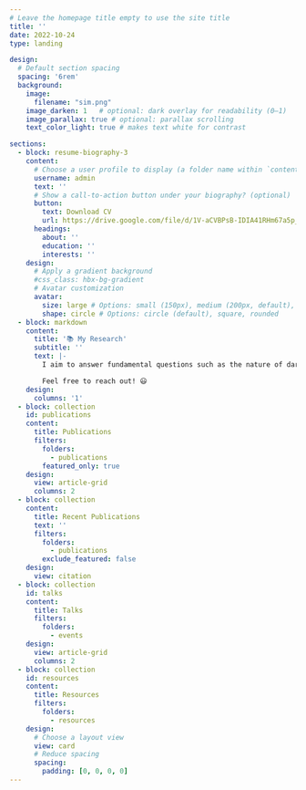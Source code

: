 ```yaml
---
# Leave the homepage title empty to use the site title
title: ''
date: 2022-10-24
type: landing

design:
  # Default section spacing
  spacing: '6rem'
  background:
    image: 
      filename: "sim.png"
    image_darken: 1   # optional: dark overlay for readability (0–1)
    image_parallax: true # optional: parallax scrolling
    text_color_light: true # makes text white for contrast

sections:
  - block: resume-biography-3
    content:
      # Choose a user profile to display (a folder name within `content/authors/`)
      username: admin
      text: ''
      # Show a call-to-action button under your biography? (optional)
      button:
        text: Download CV
        url: https://drive.google.com/file/d/1V-aCVBPsB-IDIA41RHm67a5p_Lzw83Wc/view?usp=sharing
      headings:
        about: ''
        education: ''
        interests: ''
    design:
      # Apply a gradient background
      #css_class: hbx-bg-gradient
      # Avatar customization
      avatar:
        size: large # Options: small (150px), medium (200px, default), large (320px), xl (400px), xxl (500px)
        shape: circle # Options: circle (default), square, rounded
  - block: markdown
    content:
      title: '📚 My Research'
      subtitle: ''
      text: |-
        I aim to answer fundamental questions such as the nature of dark matter and dark energy, the validity of General Relativity at the largest scale of the Universe, and the physics of the formation of galaxies. To do so, I analyse multi-wavelength maps of the large-scale structure of the Universe using Bayesian inference. I optimise the extraction of information by developing new non-linear methods, which combine cosmological simulations, theoretical models of astrophysics, and machine learning techniques.

        Feel free to reach out! 😃
    design:
      columns: '1'
  - block: collection
    id: publications
    content:
      title: Publications
      filters:
        folders:
          - publications
        featured_only: true
    design:
      view: article-grid
      columns: 2
  - block: collection
    content:
      title: Recent Publications
      text: ''
      filters:
        folders:
          - publications
        exclude_featured: false
    design:
      view: citation
  - block: collection
    id: talks
    content:
      title: Talks
      filters:
        folders:
          - events
    design:
      view: article-grid
      columns: 2
  - block: collection
    id: resources
    content:
      title: Resources
      filters:
        folders:
          - resources
    design:
      # Choose a layout view
      view: card
      # Reduce spacing
      spacing:
        padding: [0, 0, 0, 0]
---
```

